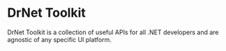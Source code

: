 # DrNet Toolkit
DrNet Toolkit is a collection of useful APIs for all .NET developers and are agnostic of any specific UI platform.
